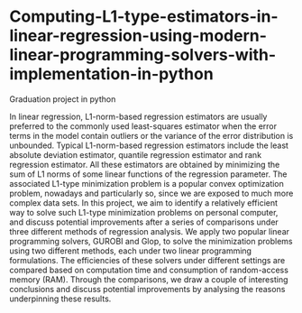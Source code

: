 # Computing-L1-type-estimators-in-linear-regression-using-modern-linear-programming-solvers-with-implementation-in-python
Graduation project in python

In linear regression, L1-norm-based regression estimators are usually preferred to the commonly used least-squares estimator 
when the error terms in the model contain outliers or the variance of the error distribution is unbounded. 
Typical L1-norm-based regression estimators include the least absolute deviation estimator, quantile regression estimator and 
rank regression estimator. All these estimators are obtained by minimizing the sum of L1 norms of some linear functions of the regression 
parameter. The associated L1-type minimization problem is a popular convex optimization problem, nowadays and particularly so, 
since we are exposed to much more complex data sets. In this project, we aim to identify a relatively efficient way to solve such L1-type 
minimization problems on personal computer, and discuss potential improvements after a series of comparisons under three different methods 
of regression analysis. We apply two popular linear programming solvers, GUROBI and Glop, to solve the minimization problems using two 
different methods, each under two linear programming formulations. The efficiencies of these solvers under different settings are compared 
based on computation time and consumption of random-access memory (RAM). Through the comparisons, 
we draw a couple of interesting conclusions and discuss potential improvements by analysing the reasons underpinning these results.

